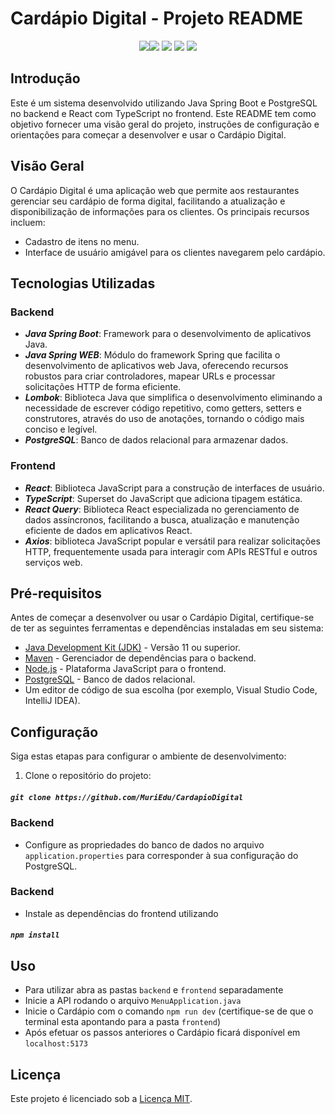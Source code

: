 # Cardápio Digital - Projeto README

<p align="center">
  <img src="https://img.shields.io/static/v1?label=react&message=Frontend&color=blue&style=for-the-badge&logo=react"/><img src="https://img.shields.io/static/v1?label=spring&message=Backend&color=blue&style=for-the-badge&logo=spring"/>
  <img src="https://img.shields.io/static/v1?label=PostgreSQL&message=Database&color=blue&style=for-the-badge&logo=postgresql"/>
  <img src="https://img.shields.io/static/v1?label=license&message=MIT&color=green&style=for-the-badge"/>
  <img src="https://img.shields.io/static/v1?label=status&message=DONE&color=greem&style=for-the-badge"/>
<p>

## Introdução

Este é um sistema desenvolvido utilizando Java Spring Boot e PostgreSQL no backend e React com TypeScript no frontend. Este README tem como objetivo fornecer uma visão geral do projeto, instruções de configuração e orientações para começar a desenvolver e usar o Cardápio Digital.

## Visão Geral

O Cardápio Digital é uma aplicação web que permite aos restaurantes gerenciar seu cardápio de forma digital, facilitando a atualização e disponibilização de informações para os clientes. Os principais recursos incluem:

- Cadastro de itens no menu.
- Interface de usuário amigável para os clientes navegarem pelo cardápio.

## Tecnologias Utilizadas

### Backend
- ***Java Spring Boot***: Framework para o desenvolvimento de aplicativos Java.
- ***Java Spring WEB***: Módulo do framework Spring que facilita o desenvolvimento de aplicativos web Java, oferecendo recursos robustos para criar controladores, mapear URLs e processar solicitações HTTP de forma eficiente.
- ***Lombok***: Biblioteca Java que simplifica o desenvolvimento eliminando a necessidade de escrever código repetitivo, como getters, setters e construtores, através do uso de anotações, tornando o código mais conciso e legível.
- ***PostgreSQL***: Banco de dados relacional para armazenar dados.

### Frontend
- ***React***: Biblioteca JavaScript para a construção de interfaces de usuário.
- ***TypeScript***: Superset do JavaScript que adiciona tipagem estática.
- ***React Query***: Biblioteca React especializada no gerenciamento de dados assíncronos, facilitando a busca, atualização e manutenção eficiente de dados em aplicativos React.
- ***Axios***: biblioteca JavaScript popular e versátil para realizar solicitações HTTP, frequentemente usada para interagir com APIs RESTful e outros serviços web.

## Pré-requisitos

Antes de começar a desenvolver ou usar o Cardápio Digital, certifique-se de ter as seguintes ferramentas e dependências instaladas em seu sistema:

- [Java Development Kit (JDK)](https://www.oracle.com/java/technologies/javase-downloads.html) - Versão 11 ou superior.
- [Maven](https://maven.apache.org/download.cgi) - Gerenciador de dependências para o backend.
- [Node.js](https://nodejs.org/) - Plataforma JavaScript para o frontend.
- [PostgreSQL](https://www.postgresql.org/download/) - Banco de dados relacional.
- Um editor de código de sua escolha (por exemplo, Visual Studio Code, IntelliJ IDEA).

## Configuração

Siga estas etapas para configurar o ambiente de desenvolvimento:
1. Clone o repositório do projeto:
##### `git clone https://github.com/MuriEdu/CardapioDigital`

### Backend

- Configure as propriedades do banco de dados no arquivo `application.properties` para corresponder à sua configuração do PostgreSQL.

### Backend

- Instale as dependências do frontend utilizando
##### `npm install`

## Uso

- Para utilizar abra as pastas `backend` e `frontend` separadamente
- Inicie a API rodando o arquivo `MenuApplication.java` 
- Inicie o Cardápio com o comando `npm run dev` (certifique-se de que o terminal esta apontando para a pasta `frontend`)
- Após efetuar os passos anteriores o Cardápio ficará disponível em `localhost:5173`

## Licença

Este projeto é licenciado sob a [Licença MIT](LICENSE).